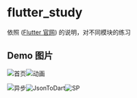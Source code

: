 # flutter_study

依照 ([Flutter 官网](https://flutter.cn/#)) 的说明，对不同模块的练习

## Demo 图片

![首页](https://github.com/Doinbe/flutter_study/blob/master/images/C1F7E5B2-C962-447D-BA90-2D519C38351C.png)![动画](https://github.com/Doinbe/flutter_study/blob/master/images/QQ20190923-183654%402x.png)

![异步](https://github.com/Doinbe/flutter_study/blob/master/images/QQ20190923-183708%402x.png)![JsonToDart](https://github.com/Doinbe/flutter_study/blob/master/images/QQ20190923-183717%402x.png)![SP](https://github.com/Doinbe/flutter_study/blob/master/images/QQ20190923-183748%402x.png)


